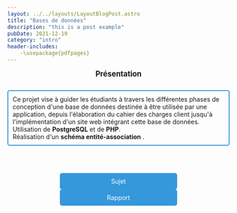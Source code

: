 ```yaml
---
layout: ../../layouts/LayoutBlogPost.astro
title: "Bases de données"
description: "this is a post example"
pubDate: 2021-12-19
category: "intro"
header-includes:
    -\usepackage{pdfpages}
---
```


<div style="text-align: center; font-weight: bold; font-size: larger;">
     Présentation
</div>
<br>
<div style="border: 2px solid #3498db; padding: 10px; border-radius: 5px; margin-top: 10px;">
Ce projet vise à guider les étudiants à travers les différentes phases de conception d'une base de données destinée à être utilisée par une application, depuis l'élaboration du cahier des charges client jusqu'à l'implémentation d'un site web intégrant cette base de données.
<br>
Utilisation de <b>PostgreSQL</b> et de <b>PHP</b>.
<br>
Réalisation d'un <b>schéma entité-association</b>   .
</div>

<br><br>

<div style="text-align: center;">
    <a href="https://drive.google.com/file/d/1lHis4gCj991iX3RoD6DlLuQT3DEUklWM/view?usp=drive_link" target="_blank" style="background-color: #3498db; color: white; padding: 10px 20px; text-decoration: none; border-radius: 5px; border: none; cursor: pointer; display: inline-block; margin: 0 10px; width: 45%;">Sujet</a> 
    <a href="https://drive.google.com/file/d/14oKo5I7mfMimx7od_IZ2aKxNP18EnjM0/view?usp=drive_link" target="_blank" style="background-color: #3498db; color: white; padding: 10px 20px; text-decoration: none; border-radius: 5px; border: none; cursor: pointer; display: inline-block; margin: 0 10px; width: 45%;">Rapport</a>
</div>
<br>

</div>
